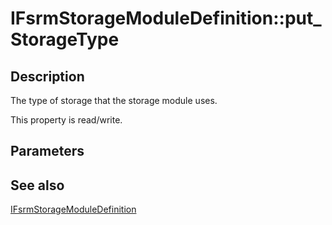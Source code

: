 # IFsrmStorageModuleDefinition::put_StorageType

## Description

The type of storage that the storage module uses.

This property is read/write.

## Parameters

## See also

[IFsrmStorageModuleDefinition](https://learn.microsoft.com/previous-versions/windows/desktop/api/fsrmpipeline/nn-fsrmpipeline-ifsrmstoragemoduledefinition)